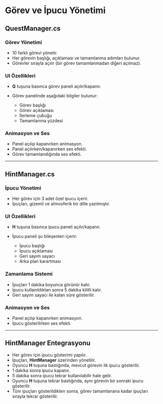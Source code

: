 # Görev ve İpucu Yönetimi

## QuestManager.cs

### Görev Yönetimi

* 10 farklı görevi yönetir.
* Her görevin başlığı, açıklaması ve tamamlanma adımları bulunur.
* Görevler sırayla açılır (bir görev tamamlanmadan diğeri açılmaz).

### UI Özellikleri

* **Q** tuşuna basınca görev paneli açılır/kapanır.
* Görev panelinde aşağıdaki bilgiler bulunur:

  * Görev başlığı
  * Görev açıklaması
  * İlerleme çubuğu
  * Tamamlanma yüzdesi

### Animasyon ve Ses

* Panel açılıp kapanırken animasyon.
* Panel açılırken/kapanırken ses efekti.
* Görev tamamlandığında ses efekti.

---

## HintManager.cs

### İpucu Yönetimi

* Her görev için 3 adet özel ipucu içerir.
* İpuçları, gizemli ve atmosferik bir dille yazılmıştır.

### UI Özellikleri

* **H** tuşuna basınca ipucu paneli açılır/kapanır.
* İpucu paneli şu bileşenleri içerir:

  * İpucu başlığı
  * İpucu açıklaması
  * Geri sayım sayacı
  * Arka plan karartması

### Zamanlama Sistemi

* İpuçları 1 dakika boyunca görünür kalır.
* İpucu kullanıldıktan sonra 5 dakika kilitli kalır.
* Geri sayım sayacı ile kalan süre gösterilir.

### Animasyon ve Ses

* Panel açılıp kapanırken animasyon.
* İpucu gösterilirken ses efekti.

---

## HintManager Entegrasyonu

* Her görev için ipucu gösterimi yapılır.
* İpuçları, **HintManager** üzerinden yönetilir.
* Oyuncu **H** tuşuna bastığında, mevcut görevin ilk ipucu gösterilir.
* 1 dakika sonra ipucu kapanır.
* 5 dakika sonra ipucu tekrar kullanılabilir hale gelir.
* Oyuncu **H** tuşuna tekrar bastığında, aynı görevin bir sonraki ipucu gösterilir.
* Tüm ipuçları gösterildikten sonra, görev tamamlanana kadar ipuçları sırayla tekrar gösterilir.
